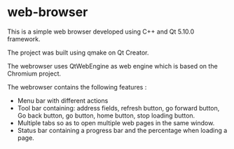 # web-browser

This is a simple web browser developed using C++ and Qt 5.10.0 framework.

The project was built using qmake on Qt Creator.

The webrowser uses QtWebEngine as web engine which is based on the 
Chromium project.

The webrowser contains the following features :
* Menu bar with different actions
* Tool bar containing: address fields, refresh button, go forward button, 
Go back button, go button, home button, stop loading button. 
* Multiple tabs so as to open multiple web pages in the same window.
* Status bar containing a progress bar and the percentage when loading a page.

